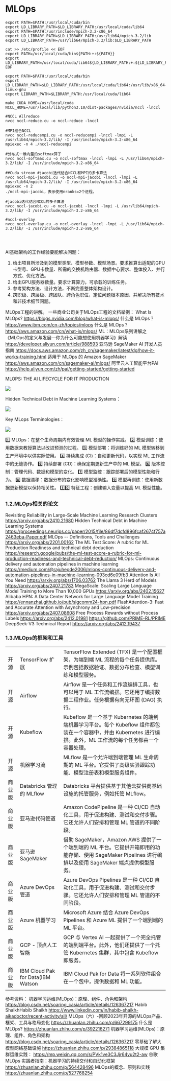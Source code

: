 # MLOps


```
export PATH=$PATH:/usr/local/cuda/bin
export LD_LIBRARY_PATH=$LD_LIBRARY_PATH:/usr/local/cuda/lib64
export PATH=$PATH:/usr/include/mpich-3.2-x86_64
export LD_LIBRARY_PATH=$LD_LIBRARY_PATH:/usr/lib64/mpich-3.2/lib
export LD_LIBRARY_PATH=/usr/lib64/mpich-3.2/lib:$LD_LIBRARY_PATH

cat >> /etc/profile << EOF
export PATH=/usr/local/cuda/bin${PATH:+:${PATH}}
export LD_LIBRARY_PATH=/usr/local/cuda/lib64${LD_LIBRARY_PATH:+:${LD_LIBRARY_PATH}}
EOF

export PATH=$PATH:/usr/local/cuda/bin
export LD_LIBRARY_PATH=$LD_LIBRARY_PATH:/usr/local/cuda/lib64:/usr/lib/x86_64-linux-gnu
export LIBRARY_PATH=$LIBRARY_PATH:/usr/local/cuda/lib64

make CUDA_HOME=/usr/local/cuda NCCL_HOME=/usr/local/lib/python3.10/dist-packages/nvidia/nccl -lnccl

#NCCL Allreduce
nvcc nccl-reduce.cu -o nccl-reduce -lnccl

#MPI结合NCCL
nvcc nccl-reducempi.cu -o nccl-reducempi -lnccl -lmpi -L /usr/lib64/mpich-3.2/lib/ -I /usr/include/mpich-3.2-x86_64
mpiexec -n 4 ./nccl-reducempi

#分布式一维向量的softmax算子
nvcc nccl-softmax.cu -o nccl-softmax -lnccl -lmpi -L /usr/lib64/mpich-3.2/lib/ -I /usr/include/mpich-3.2-x86_64

##Cuda stream #jacobi迭代结合NCCL和MPI的多卡算法
nvcc nccl-mpi-jacobi.cu -o nccl-mpi-jacobi -lnccl -lmpi -L /usr/lib64/mpich-3.2/lib/ -I /usr/include/mpich-3.2-x86_64
mpiexec -n 2
./nccl-mpi-jacobi，表示使用nranks=2个进程。

#jacobi迭代结合NCCL的多卡算法
nvcc nccl-jacobi.cu -o nccl-jacobi -lnccl -lmpi -L /usr/lib64/mpich-3.2/lib/ -I /usr/include/mpich-3.2-x86_64

#nccl-overlay
nvcc nccl-overlay.cu -o nccl-overlay -lnccl -lmpi -L /usr/lib64/mpich-3.2/lib/ -I /usr/include/mpich-3.2-x86_64




```

AI基础架构的工作经验要能解决问题：
1. 给出项目所涉及到的模型类型、模型参数、模型场景。要求推算出适配的GPU卡型号、GPU卡数量、所需的交换机路由器、数据中心要求、整体投入、并行方式、优化方法。
2. 给出GPU服务器数量。要求计算算力，可承载的训练任务。
3. 参考架构方法、设计方法，不断完善整体架构设计。
4. 跨职级、跨层级、跨团队、跨角色职位，定位问题根本原因、并解决所有技术和非技术细节问题。



MLOps工程的讲解。
一些商业公司关于MLOps工程的文档举例：
What Is MLOps?    https://blogs.nvidia.com/blog/what-is-mlops/
什么是 MLOps？    https://www.ibm.com/cn-zh/topics/mlops
什么是 MLOps？    https://aws.amazon.com/cn/what-is/mlops/
ML：MLOps系列讲解之《MLOps的定义与发展—你为什么可能想使用机器学习》解读    https://developer.aliyun.com/article/988593
亚马逊 SageMaker AI 开发人员指南    https://docs.aws.amazon.com/zh_cn/sagemaker/latest/dg/how-it-works-training.html
适用于 MLOps 的 Amazon SageMaker    https://aws.amazon.com/cn/sagemaker-ai/mlops/
阿里云人工智能平台PAI    https://help.aliyun.com/zh/pai/getting-started/getting-started



MLOPS: THE AI LIFECYCLE FOR IT PRODUCTION

![](IMAGE-1\1-MLOps-NVIDIA-invert-final.jpg)





Hidden Technical Debt in Machine Learning Systems：

![](IMAGE-1/Hidden-Technical-Debt-in-Machine-Learning-Systems-1744026634700.jpg)



Key MLops Terminologies：





![](IMAGE-1/MLOps-20250408111027.png)

1️⃣ MLOps：在整个生命周期内有效管理 ML 模型的操作实践。 
2️⃣ 模型训练：使用数据来教授算法以改进预测的过程。 
3️⃣ 模型部署：将训练好的 ML 模型转移到生产环境中以供实际使用。 
4️⃣ 持续集成 (CI)：自动更新代码，以实现 ML 工作流中的无缝协作。 
5️⃣ 持续部署 (CD)：确保定期更新生产中的 ML 模型。 
6️⃣ 版本控制：管理代码、数据和模型的变化。 
7️⃣ 模型监控：跟踪部署后的模型性能和行为。 
8️⃣ 数据漂移：数据分布的变化影响模型准确性。 
9️⃣ 模型再训练：使用新数据更新模型以保持相关性。 
1️⃣0️⃣ 特征工程：创建输入变量以提高 ML 模型性能。





### 1.2.MLOps相关的论文
Revisiting Reliability in Large-Scale Machine Learning Research Clusters    https://arxiv.org/abs/2410.21680
Hidden Technical Debt in Machine Learning Systems    https://proceedings.neurips.cc/paper/2015/file/86df7dcfd896fcaf2674f757a2463eba-Paper.pdf
MLOps -- Definitions, Tools and Challenges    https://arxiv.org/abs/2201.00162
The ML Test Score: A rubric for ML Production Readiness and technical debt deduction    https://research.google/pubs/the-ml-test-score-a-rubric-for-ml-production-readiness-and-technical-debt-reduction/
MLOps: Continuous delivery and automation pipelines in machine learning    https://medium.com/@rajuhegde2006/mlops-continuous-delivery-and-automation-pipelines-in-machine-learning-093cd6e09fb3
Attention Is All You Need    https://arxiv.org/abs/1706.03762
The Llama 3 Herd of Models    https://arxiv.org/abs/2407.21783 
MegaScale: Scaling Large Language Model Training to More Than 10,000 GPUs    https://arxiv.org/abs/2402.15627
Alibaba HPN: A Data Center Network for Large Language Model Training     https://ennanzhai.github.io/pub/sigcomm24-hpn.pdf
FlashAttention-3: Fast and Accurate Attention with Asynchrony and Low-precision    https://arxiv.org/abs/2407.08608
Free Process Rewards without Process Labels    https://arxiv.org/abs/2412.01981    https://github.com/PRIME-RL/PRIME
DeepSeek-V3 Technical Report    https://arxiv.org/abs/2412.19437

### 1.3.MLOps的框架和工具
|        |                                   |                                                              |
| ------ | --------------------------------- | ------------------------------------------------------------ |
| 开源   | TensorFlow 扩展                   | TensorFlow Extended (TFX) 是一个配置框架，为端到端 ML 流程的每个任务提供库。示例包括数据验证、数据分布检查、模型训练和模型服务。 |
| 开源   | Airflow                           | Airflow 是一个任务和工作流编排工具，也可以用于 ML 工作流编排。它还用于编排数据工程作业。任务根据有向无环图 (DAG) 执行。 |
| 开源   | Kubeflow                          | Kubeflow 是一个基于 Kubernetes 的端到端机器学习平台。每个 Kubeflow 组件都包装在一个容器中，并由 Kubernetes 进行编排。此外，ML 工作流的每个任务都由一个容器处理。 |
| 开源   | 机器学习流                        | MLflow 是一个允许端到端管理 ML 生命周期的 ML 平台。它提供了高级实验跟踪功能、模型注册表和模型服务组件。 |
| 商业版 | Databricks 管理的 MLflow          | Databricks 平台提供基于其他云提供商基础设施的托管服务，例如托管 MLflow。 |
| 商业版 | 亚马逊代码管道                    | Amazon CodePipeline 是一种 CI/CD 自动化工具，用于促进构建、测试和交付步骤。它还允许人们安排和管理 ML 管道的不同阶段。 |
| 商业版 | 亚马逊 SageMaker                  | 借助 SageMaker，Amazon AWS 提供了一个端到端的 ML 平台。它提供开箱即用的功能存储、使用 SageMaker Pipelines 进行编排以及使用 SageMaker 端点提供模型服务。 |
| 商业版 | Azure DevOps 管道                 | Azure DevOps Pipelines 是一种 CI/CD 自动化工具，用于促进构建、测试和交付步骤。它还允许人们安排和管理 ML 管道的不同阶段。 |
| 商业版 | Azure 机器学习                    | Microsoft Azure 结合 Azure DevOps Pipelines 和 Azure ML 提供了一个端到端的 ML 平台。 |
| 商业版 | GCP - 顶点人工智能                | GCP 与 Vertex AI 一起提供了一个完全托管的端到端平台。此外，他们还提供了一个托管 Kubernetes 集群，其中包含 Kubeflow 即服务。 |
| 商业版 | IBM Cloud Pak for Data(IBM Watson | IBM Cloud Pak for Data 将一系列软件组合在一个包中，提供数据和 ML 功能。 |



参考资料：
机器学习运维(MLOps)：原理、组件、角色和架构    https://blog.csdn.net/soaring_casia/article/details/126367217
Habib ShaikhHabib Shaikh     https://www.linkedin.com/in/habib-shaikh-aikadoctor/recent-activity/all/
MLOps（六）-回顾2023年开源的MLOps产品、框架、工具与格局变化    https://zhuanlan.zhihu.com/p/667299175
什么是 MLOps?    https://zhuanlan.zhihu.com/p/392216271
机器学习运维(MLOps)：原理、组件、角色和架构    https://blog.csdn.net/soaring_casia/article/details/126367217
零基础了解大模型网络基础设施    https://zhuanlan.zhihu.com/p/29384865118
大规模 GPU 集群运维实践：  https://mp.weixin.qq.com/s/PVk1ve3C3Jjr64yu2t2-aw
谷歌 MLOps 实践者指南：机器学习的持续交付和自动化框架    https://zhuanlan.zhihu.com/p/564428496
MLOps的概念、原则和实践    https://zhuanlan.zhihu.com/p/527768254


